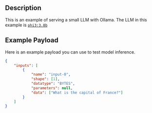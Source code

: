 ## Description

This is an example of serving a small LLM with Ollama. The LLM in this example is [`phi3:3.8b`](https://ollama.com/library/phi3:3.8b)

## Example Payload

Here is an example payload you can use to test model inference.

```json
{
    "inputs": [
        {
            "name": "input-0",
            "shape": [1],
            "datatype": "BYTES",
            "parameters": null,
            "data": ["What is the capital of France?"]
        }
    ]
}
```
